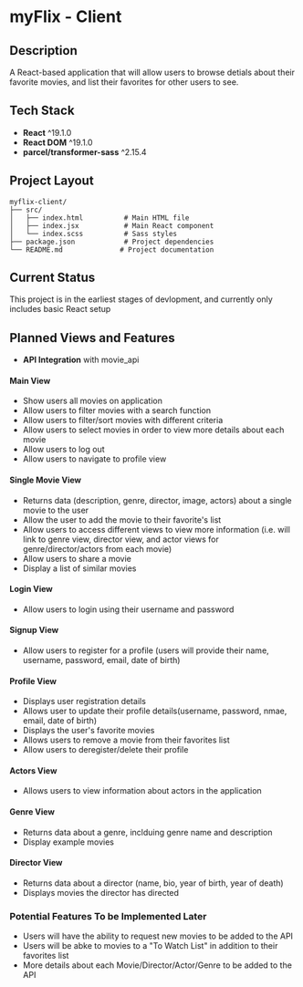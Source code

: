 # myFlix - Client 

## Description

A React-based application that will allow users to browse detials about their favorite movies, and list their favorites for other users to see. 

## Tech Stack

- **React** ^19.1.0
- **React DOM** ^19.1.0
- **parcel/transformer-sass** ^2.15.4

## Project Layout

```
myflix-client/
├── src/
│   ├── index.html          # Main HTML file
│   ├── index.jsx           # Main React component
│   └── index.scss          # Sass styles
├── package.json            # Project dependencies
└── README.md              # Project documentation
```

## Current Status

This project is in the earliest stages of devlopment, and currently only includes basic React setup

## Planned Views and Features

* **API Integration** with movie_api 

#### Main View
* Show users all movies on application
* Allow users to filter movies with a search function
* Allow users to filter/sort movies with different criteria
* Allow users to select movies in order to view more details about each movie
* Allow users to log out
* Allow users to navigate to profile view

#### Single Movie View
* Returns data (description, genre, director, image, actors) about a single movie to the user
* Allow the user to add the movie to their favorite's list
* Allow users to access different views to view more information (i.e. will link to genre view, director view, and actor views for genre/director/actors from each movie)
* Allow users to share a movie
* Display a list of similar movies

#### Login View
* Allow users to login using their username and password

#### Signup View
* Allow users to register for a profile (users will provide their name, username, password, email, date of birth)

#### Profile View
* Displays user registration details
* Allows user to update their profile details(username, password, nmae, email, date of birth)
* Displays the user's favorite movies
* Allows users to remove a movie from their favorites list
* Allow users to deregister/delete their profile 

#### Actors View
* Allows users to view information about actors in the application

#### Genre View
* Returns data about a genre, inclduing genre name and description
* Display example movies

####  Director View
* Returns data about a director (name, bio, year of birth, year of death)
* Displays movies the director has directed

### Potential Features To be Implemented Later

* Users will have the ability to request new movies to be added to the API
* Users will be abke to movies to a "To Watch List" in addition to their favorites list
* More details about each Movie/Director/Actor/Genre to be added to the API 
